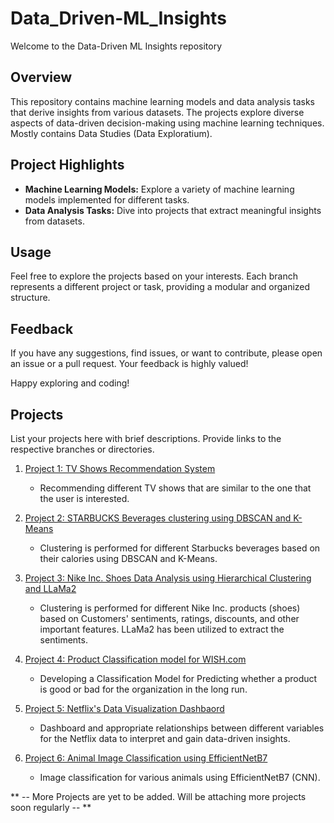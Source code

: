 # Data_Driven-ML_Insights

Welcome to the Data-Driven ML Insights repository
## Overview

This repository contains machine learning models and data analysis tasks that derive insights from various datasets. The projects explore diverse aspects of data-driven decision-making using machine learning techniques. Mostly contains Data Studies (Data Exploratium).

## Project Highlights

- **Machine Learning Models:** Explore a variety of machine learning models implemented for different tasks.
- **Data Analysis Tasks:** Dive into projects that extract meaningful insights from datasets.

## Usage

Feel free to explore the projects based on your interests. Each branch represents a different project or task, providing a modular and organized structure.

## Feedback

If you have any suggestions, find issues, or want to contribute, please open an issue or a pull request. Your feedback is highly valued!

Happy exploring and coding!
## Projects

List your projects here with brief descriptions. Provide links to the respective branches or directories.

1. [Project 1: TV Shows Recommendation System](https://github.com/GaneshKotaSLU/Data_Driven-ML_Insights/blob/TV-Show-Recommendation-System/TV_Shows_Recommendation_System%20(1).ipynb)
   - Recommending different TV shows that are similar to the one that the user is interested.
  
2. [Project 2: STARBUCKS Beverages clustering using DBSCAN and K-Means](https://github.com/GaneshKotaSLU/Data_Driven-ML_Insights/blob/STARBUCKS---K-Means-and-DBSCAN-Clustering/)
   - Clustering is performed for different Starbucks beverages based on their calories using DBSCAN and K-Means.
  
3. [Project 3: Nike Inc. Shoes Data Analysis using Hierarchical Clustering and LLaMa2](https://github.com/GaneshKotaSLU/Data_Driven-ML_Insights/blob/Nike-Shoe-Data-Analysis-Hierarchical-Clustering/README.md)
   - Clustering is performed for different Nike Inc. products (shoes) based on Customers' sentiments, ratings, discounts, and other important features. LLaMa2 has been utilized to extract the sentiments.

4. [Project 4: Product Classification model for WISH.com](https://github.com/GaneshKotaSLU/Data_Driven-ML_Insights/tree/Wish_E-Commerce-Analysis)
   - Developing a Classification Model for Predicting whether a product is good or bad for the organization in the long run.

5. [Project 5: Netflix's Data Visualization Dashbaord](https://github.com/GaneshKotaSLU/Data_Driven-ML_Insights/tree/DataVisualization)
   - Dashboard and appropriate relationships between different variables for the Netflix data to interpret and gain data-driven insights.

6. [Project 6: Animal Image Classification using EfficientNetB7](https://github.com/GaneshKotaSLU/Data_Driven-ML_Insights/tree/Deep_Learning_ImageClassification)
   - Image classification for various animals using EfficientNetB7 (CNN).
     
** -- More Projects are yet to be added. Will be attaching more projects soon regularly -- **
